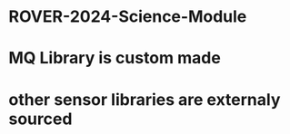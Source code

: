 # ROVER-2024-Science-Module
# MQ Library is custom made
# other sensor libraries are externaly sourced
